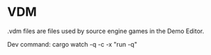 # VDM

.vdm files are files used by source engine games in the Demo Editor.

Dev command: cargo watch -q -c -x "run -q"
